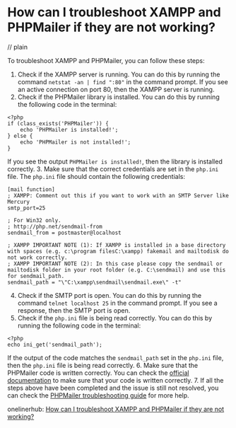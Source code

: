 # How can I troubleshoot XAMPP and PHPMailer if they are not working?
// plain

To troubleshoot XAMPP and PHPMailer, you can follow these steps:
1. Check if the XAMPP server is running. You can do this by running the command `netstat -an | find ":80"` in the command prompt. If you see an active connection on port 80, then the XAMPP server is running.
2. Check if the PHPMailer library is installed. You can do this by running the following code in the terminal:
```
<?php
if (class_exists('PHPMailer')) {
    echo 'PHPMailer is installed!';
} else {
    echo 'PHPMailer is not installed!';
}
```
If you see the output `PHPMailer is installed!`, then the library is installed correctly.
3. Make sure that the correct credentials are set in the `php.ini` file. The `php.ini` file should contain the following credentials:
```
[mail function]
; XAMPP: Comment out this if you want to work with an SMTP Server like Mercury
smtp_port=25

; For Win32 only.
; http://php.net/sendmail-from
sendmail_from = postmaster@localhost

; XAMPP IMPORTANT NOTE (1): If XAMPP is installed in a base directory with spaces (e.g. c:\program filesC:\xampp) fakemail and mailtodisk do not work correctly.
; XAMPP IMPORTANT NOTE (2): In this case please copy the sendmail or mailtodisk folder in your root folder (e.g. C:\sendmail) and use this for sendmail_path.
sendmail_path = "\"C:\xampp\sendmail\sendmail.exe\" -t"
```
4. Check if the SMTP port is open. You can do this by running the command `telnet localhost 25` in the command prompt. If you see a response, then the SMTP port is open.
5. Check if the `php.ini` file is being read correctly. You can do this by running the following code in the terminal:
```
<?php
echo ini_get('sendmail_path');
```
If the output of the code matches the `sendmail_path` set in the `php.ini` file, then the `php.ini` file is being read correctly.
6. Make sure that the PHPMailer code is written correctly. You can check the [official documentation](https://github.com/PHPMailer/PHPMailer/blob/master/examples/smtp.phps) to make sure that your code is written correctly.
7. If all the steps above have been completed and the issue is still not resolved, you can check the [PHPMailer troubleshooting guide](https://github.com/PHPMailer/PHPMailer/wiki/Troubleshooting) for more help.

onelinerhub: [How can I troubleshoot XAMPP and PHPMailer if they are not working?](https://onelinerhub.com/phpmailer/how-can-i-troubleshoot-xampp-and-phpmailer-if-they-are-not-working)